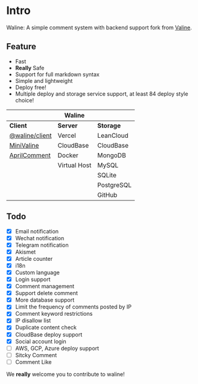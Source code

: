 # Intro

Waline: A simple comment system with backend support fork from [Valine](https://valine.js.org).

<!-- more -->

## Feature

- Fast
- **Really** Safe
- Support for full markdown syntax
- Simple and lightweight
- Deploy free!
- Multiple deploy and storage service support, at least 84 deploy style choice!

|                                                        | Waline       |             |
| ------------------------------------------------------ | ------------ | ----------- |
| **Client**                                             | **Server**   | **Storage** |
| [@waline/client](https://waline.js.org)                | Vercel       | LeanCloud   |
| [MiniValine](https://minivaline.js.org/)               | CloudBase    | CloudBase   |
| [AprilComment](https://github.com/asforest/AprilComment) | Docker       | MongoDB     |
|                                                        | Virtual Host | MySQL       |
|                                                        |              | SQLite      |
|                                                        |              | PostgreSQL  |
|                                                        |              | GitHub      |

## Todo

- [x] Email notification
- [x] Wechat notification
- [x] Telegram notification
- [x] Akismet
- [x] Article counter
- [x] i18n
- [x] Custom language
- [x] Login support
- [x] Comment management
- [x] Support delete comment
- [x] More database support
- [x] Limit the frequency of comments posted by IP
- [x] Comment keyword restrictions
- [x] IP disallow list
- [x] Duplicate content check
- [x] CloudBase deploy support
- [x] Social account login
- [ ] AWS, GCP, Azure deploy support
- [ ] Sitcky Comment
- [ ] Comment Like

We **really** welcome you to contribute to waline!

